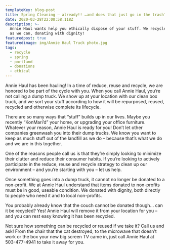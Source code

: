 ```yaml
---
templateKey: blog-post
title: Spring Cleaning – already!! …and does that just go in the trash?
date: 2020-03-28T22:00:58.118Z
description: >-
  Annie Haul wants help you ethically dispose of your stuff. We recycle as much
  as we can, donating with dignity!
featuredpost: true
featuredimage: img/Annie Haul Truck photo.jpg
tags:
  - recycle
  - spring
  - portland
  - donations
  - ethical
---
```

<!--StartFragment-->

Annie Haul has been hauling! In a time of reduce, reuse and recycle, we are honored to be part of the cycle with you. When you call Annie Haul, you’re not calling a dump truck. We show up at your location with our clean box truck, and we sort your stuff according to how it will be repurposed, reused, recycled and otherwise complete its lifecycle.



There are so many ways that “stuff” builds up in our lives. Maybe you recently “KonMari’d” your home, or upgrading your office furniture. Whatever your reason, Annie Haul is ready for you! Don’t let other companies greenwash you into their dump trucks. We know you want to keep as much stuff out of the landfill as we do – because that’s what we do and we are in this together.



One of the reasons people call us is that they’re simply looking to minimize their clutter and reduce their consumer habits. If you’re looking to actively participate in the reduce, reuse and recycle strategy to clean up our environment – and you’re starting with you – let us help.



Once something goes into a dump truck, it cannot no longer be donated to a non-profit. We at Annie Haul understand that items donated to non-profits must be in good, useable condition. We donated with dignity, both directly to people who need it and to local non-profits.



You probably already know that the couch cannot be donated though… can it be recycled? Yes! Annie Haul will remove it from your location for you – and you can rest easy knowing it has been recycled.



Not sure how something can be recycled or reused if we take it? Call us and ask! From the chair that the cat destroyed, to the microwave that doesn’t work or the box your new big screen TV came in, just call Annie Haul at 503-477-4941 to take it away for you.



<!--EndFragment-->
